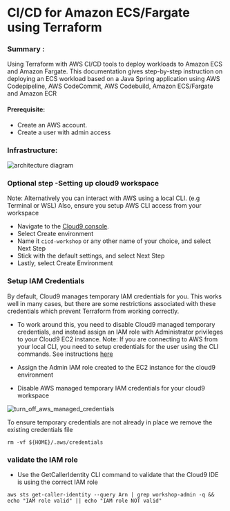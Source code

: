 # CI/CD for Amazon ECS/Fargate using Terraform

### Summary : 
Using Terraform with AWS CI/CD tools to deploy workloads to Amazon ECS and Amazon Fargate. This documentation gives step-by-step instruction on deploying an ECS workload based on a Java Spring application using AWS Codepipeline, AWS CodeCommit, AWS Codebuild, Amazon ECS/Fargate and Amazon ECR

#### Prerequisite:
- Create an AWS account.
- Create a user with admin access

### Infrastructure:

![architecture diagram](https://user-images.githubusercontent.com/23315232/185474421-ded09d92-5dec-48c5-bf79-269ac8a923f0.png)



### Optional step -Setting up cloud9 workspace 
Note: Alternatively you can interact with AWS using a local CLI. (e.g Terminal or WSL) Also, ensure you setup AWS CLI access from your workspace
- Navigate to the [Cloud9 console](https://console.aws.amazon.com/cloud9/home#).
- Select Create environment
- Name it ```cicd-workshop``` or any other name of your choice, and select Next Step
- Stick with the default settings, and select Next Step
- Lastly, select Create Environment

### Setup IAM Credentials
By default, Cloud9 manages temporary IAM credentials for you. This works well in many cases, but there are some restrictions associated with these credentials which prevent Terraform from working correctly.

- To work around this, you need to disable Cloud9 managed temporary credentials, and instead assign an IAM role with Administrator privileges to your Cloud9 EC2 instance. 
Note: If you are connecting to AWS from your local CLI, you need to setup credentials for the user using the CLI commands. See instructions [here](https://docs.aws.amazon.com/cli/latest/userguide/cli-chap-configure.html)

- Assign the Admin IAM role created to the EC2 instance for the cloud9 environment

- Disable AWS managed temporary IAM credentials for your cloud9 workspace

![turn_off_aws_managed_credentials](https://user-images.githubusercontent.com/23315232/185485196-cfa88533-090b-48d8-95a5-39496278ca79.png)

To ensure temporary credentials are not already in place we remove the existing credentials file
```
rm -vf ${HOME}/.aws/credentials
```
### validate the IAM role
- Use the GetCallerIdentity  CLI command to validate that the Cloud9 IDE is using the correct IAM role
```
aws sts get-caller-identity --query Arn | grep workshop-admin -q && echo "IAM role valid" || echo "IAM role NOT valid"
```

